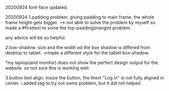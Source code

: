 20200924
font-face updated.


20200924
1.padding problem.
giving padding to main frame, the whole frame height gets bigger.
--> not able to solve the problem by myself so made a #firsttext to solve the top-padding(margin) problem.

any advice will be so helpful.

2.box-shadow.
size and the width od the box shadow is differed from desktop to tablet.
->made a different style for the tablet box-shadow.

*my laptop(and monitor) does not show the perfect design output for the website. so not sure this is working well.

3.button text align.
insize the button, the thext "Log in" is not fully aligned in center.
i added <span> tag to try out some problem, but it did not helped.


